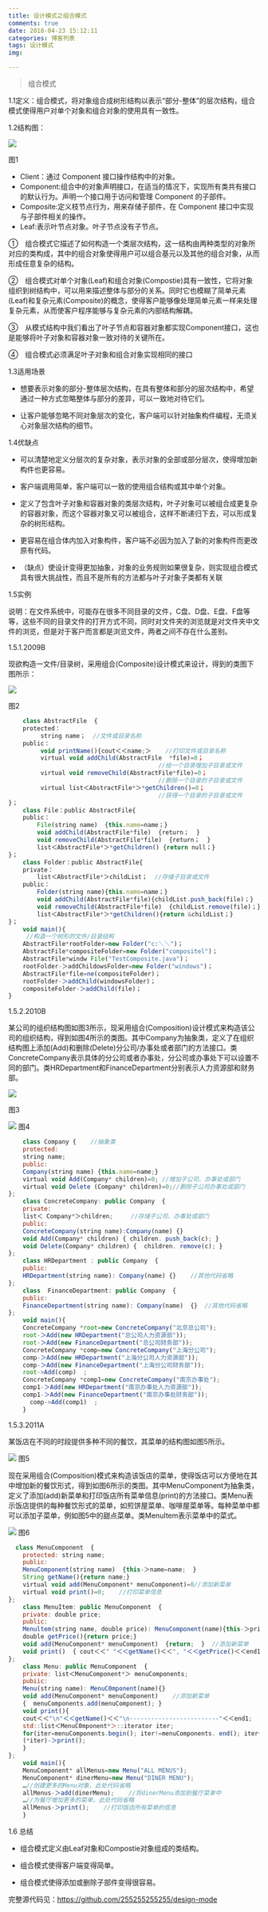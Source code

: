 ```yaml
---
title: 设计模式之组合模式
comments: true
date: 2018-04-23 15:12:11
categories: 博客列表
tags: 设计模式
img:

---
```

>组合模式

1.1定义：组合模式，将对象组合成树形结构以表示“部分-整体”的层次结构，组合模式使得用户对单个对象和组合对象的使用具有一致性。

1.2结构图：

![ ](http://images.cnblogs.com/cnblogs_com/cliy-10/1232443/o_1.png)

图1

* Client：通过 Component 接口操作结构中的对象。
* Component:组合中的对象声明接口，在适当的情况下，实现所有类共有接口的默认行为。声明一个接口用于访问和管理 Component 的子部件。
* Composite:定义枝节点行为，用来存储子部件，在 Component 接口中实现与子部件相关的操作。
* Leaf:表示叶节点对象。叶子节点没有子节点。

①　组合模式它描述了如何构造一个类层次结构，这一结构由两种类型的对象所对应的类构成，其中的组合对象使得用户可以组合基元以及其他的组合对象，从而形成任意复杂的结构。

②　组合模式对单个对象(Leaf)和组合对象(Compostie)具有一致性，它将对象组织到树结构中，可以用来描述整体与部分的关系。同时它也模糊了简单元素(Leaf)和复杂元素(Composite)的概念，使得客户能够像处理简单元素一样来处理复杂元素，从而使客户程序能够与复杂元素的内部结构解耦。

③　从模式结构中我们看出了叶子节点和容器对象都实现Component接口，这也是能够将叶子对象和容器对象一致对待的关键所在。

④　组合模式必须满足叶子对象和组合对象实现相同的接口

1.3适用场景
* 想要表示对象的部分-整体层次结构，在具有整体和部分的层次结构中，希望通过一种方式忽略整体与部分的差异，可以一致地对待它们。

* 让客户能够忽略不同对象层次的变化，客户端可以针对抽象构件编程，无须关心对象层次结构的细节。

1.4优缺点

* 可以清楚地定义分层次的复杂对象，表示对象的全部或部分层次，使得增加新构件也更容易。

* 客户端调用简单，客户端可以一致的使用组合结构或其中单个对象。

* 定义了包含叶子对象和容器对象的类层次结构，叶子对象可以被组合成更复杂的容器对象，而这个容器对象又可以被组合，这样不断递归下去，可以形成复杂的树形结构。

* 更容易在组合体内加入对象构件，客户端不必因为加入了新的对象构件而更改原有代码。

* （缺点）使设计变得更加抽象，对象的业务规则如果很复杂，则实现组合模式具有很大挑战性，而且不是所有的方法都与叶子对象子类都有关联

1.5实例

说明：在文件系统中，可能存在很多不同目录的文件，C盘、D盘、E盘、F盘等等，这些不同的目录文件的打开方式不同，同时对文件夹的浏览就是对文件夹中文件的浏览，但是对于客户而言都是浏览文件，两者之间不存在什么差别。

1.5.1.2009B

现欲构造一文件/目录树，采用组合(Composite)设计模式来设计，得到的类图下图所示：

![ ](http://images.cnblogs.com/cnblogs_com/cliy-10/1232443/o_2.png)

 图2

```javascript
    class AbstractFile  {
    protected：
         string name；  //文件或目录名称
    public：
         void printName(){cout＜＜name;＞    //打印文件或目录名称
         virtual void addChild(AbstractFile  *file)=0；
                                          //给一个目录增加子目录或文件
         virtual void removeChild(AbstractFile*file)=0；
                                          //删除一个目录的子目录或文件
         virtual list＜AbstractFile*＞*getChildren()=0；
                                          //获得一个目录的子目录或文件
}；
    class File：public AbstractFile{
    public：
        File(string name)  {this.name=name；}
        void addChild(AbstractFile*file)  {return；  }
        void removeChild(AbstractFile*file)  {return；  }
        list＜AbstractFile*＞*getChildren() {return null；}
}；
    class Folder：public AbstractFile{
    private：
        list＜AbstractFile*＞childList；  //存储子目录或文件
    public：
        Folder(string name){this.name=name；}
        void addChild(AbstractFile*file){childList.push_back(file)；}
        void removeChild(AbstractFile*file)  {childList.remove(file)；}
        list＜AbstractFile*＞*getChildren(){return &childList；}
}；
    void main(){
     //构造一个树形的文件/目录结构
    AbstractFile*rootFolder=new Folder("c:＼＼")；
    AbstractFile*compositeFolder=new Folder("compositel")；
    AbstractFile*windw File("TestComposite.java")；
    rootFolder-＞addChildowsFolder=new Folder("windows")；
    AbstractFile*file=ne(compositeFolder)；
    rootFolder-＞addChild(windowsFolder)；
    compositeFolder-＞addChild(file)；
}
```
1.5.2.2010B

某公司的组织结构图如图3所示，现采用组合(Composition)设计模式来构造该公司的组织结构，得到如图4所示的类图。其中Company为抽象类，定义了在组织结构图上添加(Add)和删除(Delete)分公司/办事处或者部门的方法接口。类ConcreteCompany表示具体的分公司或者办事处，分公司或办事处下可以设置不同的部门。类HRDepartment和FinanceDepartment分别表示人力资源部和财务部。


![ ](http://images.cnblogs.com/cnblogs_com/cliy-10/1232443/o_3.png)

图3

 
![ ](http://images.cnblogs.com/cnblogs_com/cliy-10/1232443/o_4.png)
图4

```javascript
    class Company {    //抽象类
    protected:
    string name;
    public:
    Company(string name) {this.name=name;}
    virtual void Add(Company* children)=0; //增加子公司、办事处或部门
    virtual void Delete (Company* children)=0;//删除子公司办事处或部门
};
    class ConcreteCompany: public Company  {
    private:
    list＜ Company*＞children;     //存储子公司、办事处或部门
    public:
    ConcreteCompany(string name):Company(name) {}
    void Add(Company* children) { children. push_back(c); }
    void Delete(Company* children) {  children. remove(c); }
};
    class HRDepartment : public Company  {
    public:
    HRDepartment(string name): Company(name) {}    //其他代码省略
};
    class  FinanceDepartment: public Company  {
    public:
    FinanceDepartment(string name): Company(name)  {}  //其他代码省略
}; 
    void main(){
    ConcreteCompany *root=new ConcreteCompany("北京总公司");
    root-＞Add(new HRDepartment("总公司人力资源部"));
    root-＞Add(new FinanceDepartment("总公司财务部"));
    ConcreteCompany *comp=new ConcreteCompany("上海分公司");
    comp-＞Add(new HRDepartment("上海分公司人力资源部"));
    comp-＞Add(new FinanceDepartment("上海分公司财务部"));
    root->Add(comp)  ;
    ConcreteCompany *comp1=new ConcreteCompany("南京办事处");
    comp1-＞Add(new HRDepartment("南京办事处人力资源部"));
    comp1-＞Add(new FinanceDepartment("南京办事处财务部"));
      comp->Add(comp1)  ;
    }
```
       
1.5.3.2011A

某饭店在不同的时段提供多种不同的餐饮，其菜单的结构图如图5所示。

![ ](http://images.cnblogs.com/cnblogs_com/cliy-10/1232443/o_5.png)
图5

现在采用组合(Composition)模式来构造该饭店的菜单，使得饭店可以方便地在其中增加新的餐饮形式，得到如图6所示的类图。其中MenuComponent为抽象类，定义了添加(add)新菜单和打印饭店所有菜单信息(print)的方法接口。类Menu表示饭店提供的每种餐饮形式的菜单，如煎饼屋菜单、咖啡屋菜单等。每种菜单中都可以添加子菜单，例如图5中的甜点菜单。类MenuItem表示菜单中的菜式。


![ ](http://images.cnblogs.com/cnblogs_com/cliy-10/1232443/o_6.png)
图6

```javascript
  class MenuComponent  {
    protected: string name;
    public:
    MenuComponent(string name)  {this-＞name=name;  }
    String getName(){return name;}
    virtual void add(MenuComponent* menuComponent)=0//添加新菜单
    virtual void print()=0;    //打印菜单信息
};
    class MenuItem: public MenuComponent  {
    private: double price;
    public:
    Menultem(string name, double price): MenuComponent(name){this-＞price=price;}
    double getPrice(){return price;}
    void add(MenuComponent* menuComponent)  {return;  }  //添加新菜单
    void print()  { cout＜＜" "＜＜getName()＜＜", "＜＜getPrice()＜＜end1;}
};
    class Menu: public MenuComponent  {
    private: list＜MenuComponent*＞ menuComponents;
    pubiic:
    Menu(string name): MenuC0mponent(name){}
    void add(MenuComponent* menuComponent)    //添加新菜单
    {  menuComponents.add(menuComponent); }
    void print(){
    cout＜＜"\n"＜＜getName()＜＜"\n-------------------------"＜＜end1;
    std::list＜MenuC0mponent*＞::iterator iter;
    for(iter=menuComponents.begin(); iter!=menuComponents. end(); iter++)
    (*iter)-＞print();
    }
};
    void main(){
    MenuComponent* allMenus=new Menu("ALL MENUS");
    MenuComponent* dinerMenu=new Menu("DINER MENU");
    …//创建更多的Menu对象，此处代码省略
    allMenus-＞add(dinerMenu);    //将dinerMenu添加到餐厅菜单中
    …//为餐厅增加更多的菜单，此处代码省略
    allMenus-＞print();    //打印饭店所有菜单的信息
    } 
```
  
1.6 总结

* 组合模式定义由Leaf对象和Compostie对象组成的类结构。

* 组合模式使得客户端变得简单。

* 组合模式使得添加或删除子部件变得很容易。

完整源代码见：https://github.com/255255255255/design-mode
